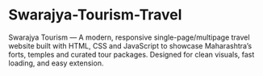 # Swarajya-Tourism-Travel
Swarajya Tourism — A modern, responsive single-page/multipage travel website built with HTML, CSS and JavaScript to showcase Maharashtra’s forts, temples and curated tour packages. Designed for clean visuals, fast loading, and easy extension.
